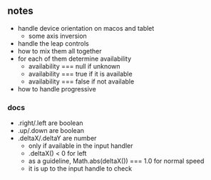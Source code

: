 ## notes
* handle device orientation on macos and tablet
  * some axis inversion
* handle the leap controls
* how to mix them all together
* for each of them determine availability
  * availability === null if unknown
  * availability === true if it is available
  * availability === false if not available
* how to handle progressive 

### docs
* .right/.left are boolean
* .up/.down are boolean
* .deltaX/.deltaY are number
  * only if available in the input handler
  * .deltaX() < 0 for left
  * as a guideline, Math.abs(deltaX()) === 1.0 for normal speed
  * it is up to the input handle to check

